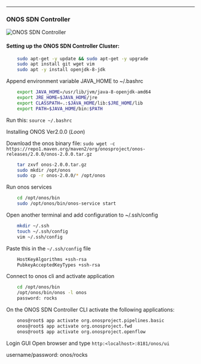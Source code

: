 ---
### ONOS SDN Controller

![ONOS SDN Controller](https://upload.wikimedia.org/wikipedia/en/d/d3/Logo_for_the_ONOS_open_source_project.png)

#### Setting up the ONOS SDN Controller Cluster:

```bash
	sudo apt-get -y update && sudo apt-get -y upgrade
	sudo apt install git wget vim
	sudo apt -y install openjdk-8-jdk
```

Append environment variable JAVA_HOME to ~/.bashrc 
```bash
	export JAVA_HOME=/usr/lib/jvm/java-8-openjdk-amd64
	export JRE_HOME=$JAVA_HOME/jre
	export CLASSPATH=.:$JAVA_HOME/lib:$JRE_HOME/lib
	export PATH=$JAVA_HOME/bin:$PATH
```

Run this: `source ~/.bashrc`

Installing ONOS Ver2.0.0 (_Loon_)

Download the onos binary file:  `sudo wget -c https://repo1.maven.org/maven2/org/onosproject/onos-releases/2.0.0/onos-2.0.0.tar.gz`

```bash
	tar zxvf onos-2.0.0.tar.gz
	sudo mkdir /opt/onos 
	sudo cp -r onos-2.0.0/* /opt/onos
```

Run onos services 
```bash
	cd /opt/onos/bin
	sudo /opt/onos/bin/onos-service start
```

Open another terminal and add configuration to ~/.ssh/config
```bash
	mkdir ~/.ssh
	touch ~/.ssh/config
	vim ~/.ssh/config
```

Paste this in the `~/.ssh/config` file
```bash
	HostKeyAlgorithms +ssh-rsa
	PubkeyAcceptedKeyTypes +ssh-rsa
```

Connect to onos cli and activate application
```bash
	cd /opt/onos/bin
	/opt/onos/bin/onos -l onos
	password: rocks
```

On the ONOS SDN Controller CLI activate the following applications:
```bash
	onos@root$ app activate org.onosproject.pipelines.basic
	onos@root$ app activate org.onosproject.fwd
	onos@root$ app activate org.onosproject.openflow
```

Login GUI
Open browser and type `http:<localhost>:8181/onos/ui`

username/password: onos/rocks